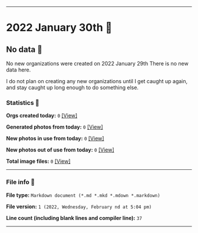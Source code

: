 
***

# 2022 January 30th 📅

## No data 🚫

No new organizations were created on 2022 January 29th There is no new data here.

I do not plan on creating any new organizations until I get caught up again, and stay caught up long enough to do something else.

<!-- I will (hopefully) be creating new organizations at some point later this month. At the moment, I have become overloaded, and need to take a break. The list keeps growing faster than I can catch up on it, and it would have taken 3+ more consecutive days of work, which I can't do right now. !-->

### Statistics 📝

**Orgs created today:** `0` [[View]](/NewOrgs/2022/01_January/README.md#january-30th-2022)

**Generated photos from today:** `0` [[View]](/OrganizationGraphics/ByDate/2022/01_January/30/Generated/)

**New photos in use from today:** `0` [[View]](/OrganizationGraphics/ByDate/2022/01_January/30/Used/)

**New photos out of use from today:** `0` [[View]](/OrganizationGraphics/ByDate/2022/01_January/30/Unused/)

**Total image files:** `0` [[View]](/OrganizationGraphics/ByDate/2022_January/30/)

***

### File info 📜

**File type:** `Markdown document (*.md *.mkd *.mdown *.markdown)`

**File version:** `1 (2022, Wednesday, February nd at 5:04 pm)`

**Line count (including blank lines and compiler line):** `37`

***
